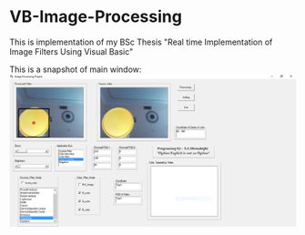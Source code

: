 # VB-Image-Processing
This is implementation of my BSc Thesis "Real time Implementation of Image Filters Using Visual Basic"

This is a snapshot of main window:
![alt text](https://github.com/Mirsadeghi/VB-Image-Processing/blob/master/Capture.JPG)

